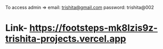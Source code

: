 To access admin =>
email: trishita@gmail.com
password: trishita@002

# Link- https://footsteps-mk8lzis9z-trishita-projects.vercel.app
